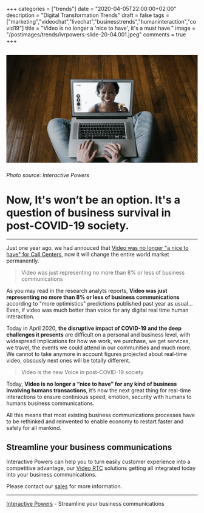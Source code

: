 +++
categories = ["trends"]
date = "2020-04-05T22:00:00+02:00"
description = "Digital Transformation Trends"
draft = false
tags = ["marketing","videochat","livechat","businesstrends","humaninteraction","covid19"]
title = "Video is no longer a 'nice to have', it's a must have."
image = "/postimages/trends/ivrpowers-slide-20-04.001.jpeg"
comments = true
+++

![videocall](/postimages/trends/ivrpowers-slide-20-04.001.jpeg)
------------
###### Photo source: Interactive Powers

#	Now, It's won’t be an option. It's a question of business survival in post-COVID-19 society.
---

Just one year ago, we had annouced that [Video was no longer "a nice to have" for Call Centers](https://blog.ivrpowers.com/post/trends/video-is-no-longuer-a-nice-to-have-for-call-centers/), now it will change the entire world market permanently.

> Video was just representing no more than 8% or less of business communications

As you may read in the research analyts reports, **Video was just representing no more than 8% or less of business communications** according to "more optimistics" predictions published past year as usual... Even, if video was much better than voice for any digital real time human interaction.

Today in April 2020, **the disruptive impact of COVID-19 and the deep challenges it presents** are difficult on a personal and business level, with widespread implications for how we work, we  purchase, we get services, we travel, the events we could attend in our communities and much more. We cannot to take anymore in account figures projected about real-time video, obsously next ones will be totally different.

> Video is the new Voice in post-COVID-19 society

Today, **Video is no longer a “nice to have” for any kind of business involving humans transactions**, it’s now the next great thing for real-time interactions to ensure continious  speed, emotion, security with humans to humans business communications.

All this means that most existing business communications processes have to be rethinked and reinvented to enable economy to restart faster and safely for all mankind.

## Streamline your business communications

Interactive Powers can help you to turn easily customer experience into a competitive advantage, our [Video RTC](https://www.ivrpowers.com/videortc/) solutions getting all integrated today into your business communications.

Please contact our [sales](http://www.ivrpowers.com/support-services/) for more information.

---
[Interactive Powers](http://www.ivrpowers.com/ ) - Streamline your business communications



